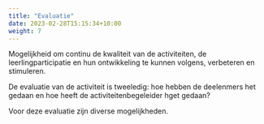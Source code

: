 ```yaml
---
title: "Evaluatie"
date: 2023-02-28T15:15:34+10:00
weight: 7
---
```


Mogelijkheid om continu de kwaliteit van de activiteiten, de leerlingparticipatie en hun ontwikkeling te kunnen volgens, verbeteren en stimuleren.

De evaluatie van de activiteit is tweeledig: hoe hebben de deelenmers het gedaan en hoe heeft de activiteitenbegeleider hget gedaan?

Voor deze evaluatie zijn diverse mogelijkheden.